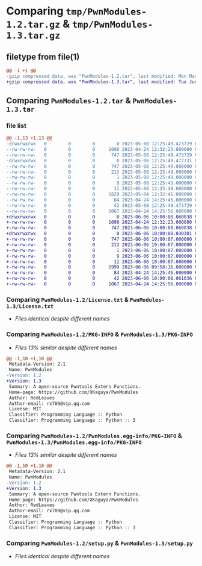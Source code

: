 # Comparing `tmp/PwnModules-1.2.tar.gz` & `tmp/PwnModules-1.3.tar.gz`

## filetype from file(1)

```diff
@@ -1 +1 @@
-gzip compressed data, was "PwnModules-1.2.tar", last modified: Mon May  8 12:25:49 2023, max compression
+gzip compressed data, was "PwnModules-1.3.tar", last modified: Tue Jun  6 10:00:08 2023, max compression
```

## Comparing `PwnModules-1.2.tar` & `PwnModules-1.3.tar`

### file list

```diff
@@ -1,13 +1,13 @@
-drwxrwxrwx   0        0        0        0 2023-05-08 12:25:49.473729 PwnModules-1.2/
--rw-rw-rw-   0        0        0     1090 2023-04-24 12:32:23.000000 PwnModules-1.2/License.txt
--rw-rw-rw-   0        0        0      747 2023-05-08 12:25:49.473729 PwnModules-1.2/PKG-INFO
-drwxrwxrwx   0        0        0        0 2023-05-08 12:25:49.472731 PwnModules-1.2/PwnModules.egg-info/
--rw-rw-rw-   0        0        0      747 2023-05-08 12:25:49.000000 PwnModules-1.2/PwnModules.egg-info/PKG-INFO
--rw-rw-rw-   0        0        0      213 2023-05-08 12:25:49.000000 PwnModules-1.2/PwnModules.egg-info/SOURCES.txt
--rw-rw-rw-   0        0        0        1 2023-05-08 12:25:49.000000 PwnModules-1.2/PwnModules.egg-info/dependency_links.txt
--rw-rw-rw-   0        0        0        9 2023-05-08 12:25:49.000000 PwnModules-1.2/PwnModules.egg-info/requires.txt
--rw-rw-rw-   0        0        0       11 2023-05-08 12:25:49.000000 PwnModules-1.2/PwnModules.egg-info/top_level.txt
--rw-rw-rw-   0        0        0     1829 2023-05-04 12:32:41.000000 PwnModules-1.2/PwnModules.py
--rw-rw-rw-   0        0        0       84 2023-04-24 14:25:45.000000 PwnModules-1.2/README.md
--rw-rw-rw-   0        0        0       42 2023-05-08 12:25:49.473729 PwnModules-1.2/setup.cfg
--rw-rw-rw-   0        0        0     1067 2023-04-24 14:25:56.000000 PwnModules-1.2/setup.py
+drwxrwxrwx   0        0        0        0 2023-06-06 10:00:08.060038 PwnModules-1.3/
+-rw-rw-rw-   0        0        0     1090 2023-04-24 12:32:23.000000 PwnModules-1.3/License.txt
+-rw-rw-rw-   0        0        0      747 2023-06-06 10:00:08.060038 PwnModules-1.3/PKG-INFO
+drwxrwxrwx   0        0        0        0 2023-06-06 10:00:08.030301 PwnModules-1.3/PwnModules.egg-info/
+-rw-rw-rw-   0        0        0      747 2023-06-06 10:00:07.000000 PwnModules-1.3/PwnModules.egg-info/PKG-INFO
+-rw-rw-rw-   0        0        0      213 2023-06-06 10:00:07.000000 PwnModules-1.3/PwnModules.egg-info/SOURCES.txt
+-rw-rw-rw-   0        0        0        1 2023-06-06 10:00:07.000000 PwnModules-1.3/PwnModules.egg-info/dependency_links.txt
+-rw-rw-rw-   0        0        0        9 2023-06-06 10:00:07.000000 PwnModules-1.3/PwnModules.egg-info/requires.txt
+-rw-rw-rw-   0        0        0       11 2023-06-06 10:00:07.000000 PwnModules-1.3/PwnModules.egg-info/top_level.txt
+-rw-rw-rw-   0        0        0     1999 2023-06-06 09:58:16.000000 PwnModules-1.3/PwnModules.py
+-rw-rw-rw-   0        0        0       84 2023-04-24 14:25:45.000000 PwnModules-1.3/README.md
+-rw-rw-rw-   0        0        0       42 2023-06-06 10:00:08.061036 PwnModules-1.3/setup.cfg
+-rw-rw-rw-   0        0        0     1067 2023-04-24 14:25:56.000000 PwnModules-1.3/setup.py
```

### Comparing `PwnModules-1.2/License.txt` & `PwnModules-1.3/License.txt`

 * *Files identical despite different names*

### Comparing `PwnModules-1.2/PKG-INFO` & `PwnModules-1.3/PKG-INFO`

 * *Files 13% similar despite different names*

```diff
@@ -1,10 +1,10 @@
 Metadata-Version: 2.1
 Name: PwnModules
-Version: 1.2
+Version: 1.3
 Summary: A open-source Pwntools Extern Functions.
 Home-page: https://github.com/XKaguya/PwnModules
 Author: RedLeaves
 Author-email: rx700@vip.qq.com
 License: MIT
 Classifier: Programming Language :: Python
 Classifier: Programming Language :: Python :: 3
```

### Comparing `PwnModules-1.2/PwnModules.egg-info/PKG-INFO` & `PwnModules-1.3/PwnModules.egg-info/PKG-INFO`

 * *Files 13% similar despite different names*

```diff
@@ -1,10 +1,10 @@
 Metadata-Version: 2.1
 Name: PwnModules
-Version: 1.2
+Version: 1.3
 Summary: A open-source Pwntools Extern Functions.
 Home-page: https://github.com/XKaguya/PwnModules
 Author: RedLeaves
 Author-email: rx700@vip.qq.com
 License: MIT
 Classifier: Programming Language :: Python
 Classifier: Programming Language :: Python :: 3
```

### Comparing `PwnModules-1.2/setup.py` & `PwnModules-1.3/setup.py`

 * *Files identical despite different names*

